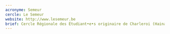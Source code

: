 ```yaml
---
acronyme: Semeur
cercle: Le Semeur
website: http://www.lesemeur.be
brief: Cercle Régionale des Étudiant•e•s originaire de Charleroi (Hainaut)
---
```

